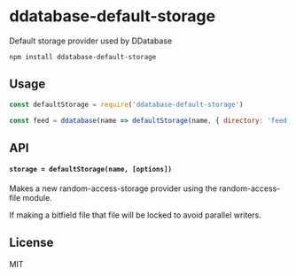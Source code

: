 # ddatabase-default-storage

Default storage provider used by DDatabase

```
npm install ddatabase-default-storage
```

## Usage

``` js
const defaultStorage = require('ddatabase-default-storage')

const feed = ddatabase(name => defaultStorage(name, { directory: 'feed' }))
```

## API

#### `storage = defaultStorage(name, [options])`

Makes a new random-access-storage provider using the random-access-file module.

If making a bitfield file that file will be locked to avoid parallel writers.

## License

MIT
